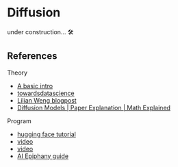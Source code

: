 # Diffusion

under construction... 🛠️

## References

Theory
- [A basic intro](https://www.youtube.com/watch?v=yTAMrHVG1ew&ab_channel=AssemblyAI)
- [towardsdatascience](https://towardsdatascience.com/diffusion-models-made-easy-8414298ce4da)
- [Lilian Weng blogpost](https://lilianweng.github.io/posts/2021-07-11-diffusion-models/)
- [Diffusion Models | Paper Explanation | Math Explained](https://www.youtube.com/watch?v=HoKDTa5jHvg&ab_channel=Outlier)

Program
- [hugging face tutorial](https://huggingface.co/blog/annotated-diffusion)
- [video](https://www.youtube.com/watch?v=a4Yfz2FxXiY&ab_channel=DeepFindr)
- [video](https://www.youtube.com/watch?v=TBCRlnwJtZU&ab_channel=Outlier)
- [AI Epiphany guide](https://www.youtube.com/watch?v=y7J6sSO1k50&ab_channel=AleksaGordi%C4%87-TheAIEpiphany)
